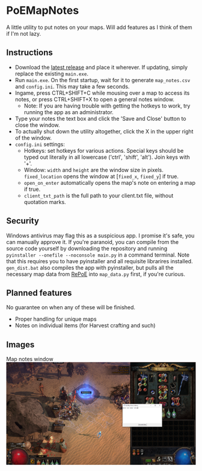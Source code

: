 # PoEMapNotes

A little utility to put notes on your maps. Will add features as I think of them if I'm not lazy.

## Instructions

* Download the [latest release](https://github.com/jwfiredragon/PoEMapNotes/releases/) and place it wherever. If updating, simply replace the existing `main.exe`.
* Run `main.exe`. On the first startup, wait for it to generate `map_notes.csv` and `config.ini`. This may take a few seconds.
* Ingame, press CTRL+SHIFT+C while mousing over a map to access its notes, or press CTRL+SHIFT+X to open a general notes window.
	* Note: If you are having trouble with getting the hotkeys to work, try running the app as an administrator.
* Type your notes the text box and click the 'Save and Close' button to close the window.
* To actually shut down the utility altogether, click the X in the upper right of the window.
* `config.ini` settings:
	* Hotkeys: set hotkeys for various actions. Special keys should be typed out literally in all lowercase ('ctrl', 'shift', 'alt'). Join keys with '+'.
	* Window: `width` and `height` are the window size in pixels. `fixed_location` opens the window at [`fixed_x`, `fixed_y`] if true.
	* `open_on_enter` automatically opens the map's note on entering a map if true.
	* `client_txt_path` is the full path to your client.txt file, without quotation marks.

## Security

Windows antivirus may flag this as a suspicious app. I promise it's safe, you can manually approve it. If you're paranoid, you can compile from the source code yourself by downloading the repository and running `pyinstaller --onefile --noconsole main.py` in a command terminal. Note that this requires you to have pyinstaller and all requisite librarires installed. `gen_dist.bat` also compiles the app with pyinstaller, but pulls all the necessary map data from [RePoE](https://github.com/brather1ng/RePoE) into `map_data.py` first, if you're curious.

## Planned features

No guarantee on when any of these will be finished.

* Proper handling for unique maps
* Notes on individual items (for Harvest crafting and such)

## Images

Map notes window
![](image.png?raw=true)
